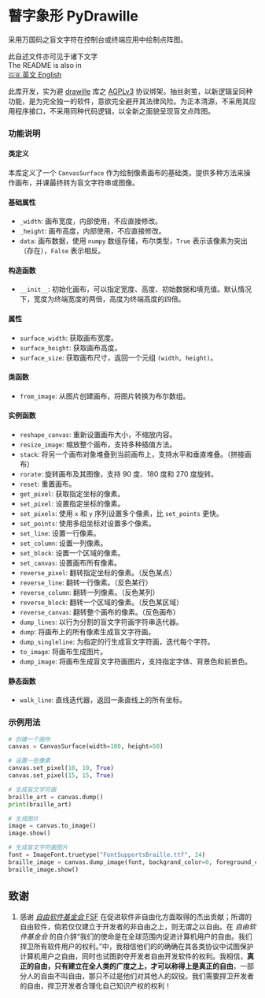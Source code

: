 # 瞽字象形 PyDrawille

采用万国码之盲文字符在控制台或终端应用中绘制点阵图。

此自述文件亦可见于诸下文字\
The README is also in\
[🇬🇧 英文 English](./README.en.md)

此库开发，实为避 [drawille](https://github.com/asciimoo/drawille) 库之 [AGPLv3](https://github.com/asciimoo/drawille/blob/master/LICENSE) 协议绑架。抽丝剥茧，以新逻辑呈同种功能，是为完全独一的软件，意欲完全避开其法律风险。为正本清源，不采用其应用程序接口，不采用同种代码逻辑，以全新之面貌呈现盲文点阵图。

### 功能说明

#### 类定义

本库定义了一个 `CanvasSurface` 作为绘制像素画布的基础类。提供多种方法来操作画布，并课最终转为盲文字符串或图像。

#### 基础属性

- `_width`: 画布宽度，内部使用，不应直接修改。
- `_height`: 画布高度，内部使用，不应直接修改。
- `data`: 画布数据，使用 `numpy` 数组存储，布尔类型，`True` 表示该像素为突出（存在），`False` 表示相反。

#### 构造函数

- `__init__`: 初始化画布，可以指定宽度、高度、初始数据和填充值。默认情况下，宽度为终端宽度的两倍，高度为终端高度的四倍。

#### 属性

- `surface_width`: 获取画布宽度。
- `surface_height`: 获取画布高度。
- `surface_size`: 获取画布尺寸，返回一个元组 `(width, height)`。

#### 类函数

- `from_image`: 从图片创建画布，将图片转换为布尔数组。

#### 实例函数

- `reshape_canvas`: 重新设置画布大小，不缩放内容。
- `resize_image`: 缩放整个画布，支持多种插值方法。
- `stack`: 将另一个画布对象堆叠到当前画布上，支持水平和垂直堆叠。（拼接画布）
- `rorate`: 旋转画布及其图像，支持 90 度、180 度和 270 度旋转。
- `reset`: 重置画布。
- `get_pixel`: 获取指定坐标的像素。
- `set_pixel`: 设置指定坐标的像素。
- `set_pixels`: 使用 `x` 和 `y` 序列设置多个像素，比 `set_points` 更快。
- `set_points`: 使用多组坐标对设置多个像素。
- `set_line`: 设置一行像素。
- `set_column`: 设置一列像素。
- `set_block`: 设置一个区域的像素。
- `set_canvas`: 设置画布所有像素。
- `reverse_pixel`: 翻转指定坐标的像素。（反色某点）
- `reverse_line`: 翻转一行像素。（反色某行）
- `reverse_column`: 翻转一列像素。（反色某列）
- `reverse_block`: 翻转一个区域的像素。（反色某区域）
- `reverse_canvas`: 翻转整个画布的像素。（反色画布）
- `dump_lines`: 以行为分割的盲文字符画字符串迭代器。
- `dump`: 将画布上的所有像素生成盲文字符画。
- `dump_singleline`: 为指定的行生成盲文字符画，迭代每个字符。
- `to_image`: 将画布生成图片。
- `dump_image`: 将画布生成盲文字符画图片，支持指定字体、背景色和前景色。

#### 静态函数

- `walk_line`: 直线迭代器，返回一条直线上的所有坐标。

### 示例用法

```python
# 创建一个画布
canvas = CanvasSurface(width=100, height=50)

# 设置一些像素
canvas.set_pixel(10, 10, True)
canvas.set_pixel(15, 15, True)

# 生成盲文字符画
braille_art = canvas.dump()
print(braille_art)

# 生成图片
image = canvas.to_image()
image.show()

# 生成盲文字符画图片
font = ImageFont.truetype("FontSupportsBraille.ttf", 24)
braille_image = canvas.dump_image(font, backgrand_color=0, foreground_color=255)
braille_image.show()
```

## 致谢

1.  感谢 [_自由软件基金会_ FSF](https://www.fsf.org) 在促进软件非自由化方面取得的杰出贡献；所谓的自由软件，倘若仅仅建立于开发者的非自由之上，则无谓之以自由。在 _自由软件基金会_ 的自介辞“我们的使命是在全球范围内促进计算机用户的自由。我们捍卫所有软件用户的权利。”中，我相信他们的的确确在其各类协议中试图保护计算机用户之自由，同时也试图剥夺开发者自由开发软件的权利。我相信，**真正的自由，只有建立在全人类的广度之上，才可以称得上是真正的自由**，一部分人的自由不叫自由，那只不过是他们对其他人的奴役。我们需要捍卫开发者的自由，捍卫开发者合理化自己知识产权的权利！

<!-- 2.  感谢 [**asciimoo**](https://github.com/asciimoo) 在 [**drawille**](https://github.com/asciimoo/drawille) 项目中使用的 [**AGPLv3**](https://github.com/asciimoo/drawille/blob/master/LICENSE) 协议，敦促我们不得不使用全新的逻辑，以完全避免其法律风险。感谢 TA 提供了这么良好的契机，使得我能够有想法去探求这个项目的代码实现。 -->
